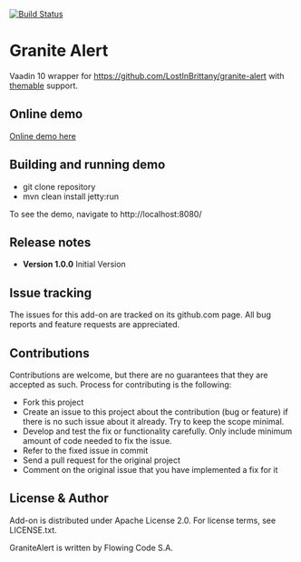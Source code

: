 [![Build Status](https://jenkins.flowingcode.com/job/GraniteAlert-addon/badge/icon)](https://jenkins.flowingcode.com/job/GraniteAlert-addon)

# Granite Alert

Vaadin 10 wrapper for https://github.com/LostInBrittany/granite-alert with [themable](https://github.com/vaadin/vaadin-themable-mixin) support.

## Online demo

[Online demo here](http://addonsv10.flowingcode.com/granite-alert)

## Building and running demo

- git clone repository
- mvn clean install jetty:run

To see the demo, navigate to http://localhost:8080/

## Release notes

- **Version 1.0.0** Initial Version

## Issue tracking

The issues for this add-on are tracked on its github.com page. All bug reports and feature requests are appreciated. 

## Contributions

Contributions are welcome, but there are no guarantees that they are accepted as such. Process for contributing is the following:

- Fork this project
- Create an issue to this project about the contribution (bug or feature) if there is no such issue about it already. Try to keep the scope minimal.
- Develop and test the fix or functionality carefully. Only include minimum amount of code needed to fix the issue.
- Refer to the fixed issue in commit
- Send a pull request for the original project
- Comment on the original issue that you have implemented a fix for it

## License & Author

Add-on is distributed under Apache License 2.0. For license terms, see LICENSE.txt.

GraniteAlert is written by Flowing Code S.A.
